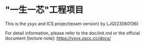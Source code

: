# "一生一芯"工程项目

This is the ysyx and ICS project(exam version) by LJQ(23060136)

For detail information, please refer to the doc/init.md or the official document [lecture note]: https://ysyx.oscc.cc/docs/


